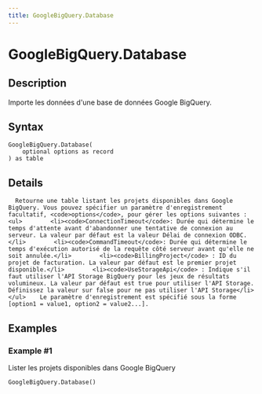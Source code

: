 ```yaml
---
title: GoogleBigQuery.Database
---
```


# GoogleBigQuery.Database


## Description

Importe les données d&#39;une base de données Google BigQuery.


## Syntax

```powerquery
GoogleBigQuery.Database(
    optional options as record
) as table
```


## Details

      Retourne une table listant les projets disponibles dans Google BigQuery. Vous pouvez spécifier un paramètre d'enregistrement facultatif, <code>options</code>, pour gérer les options suivantes :      <ul>        <li><code>ConnectionTimeout</code>: Durée qui détermine le temps d'attente avant d'abandonner une tentative de connexion au serveur. La valeur par défaut est la valeur Délai de connexion ODBC.</li>        <li><code>CommandTimeout</code>: Durée qui détermine le temps d'exécution autorisé de la requête côté serveur avant qu'elle ne soit annulée.</li>        <li><code>BillingProject</code> : ID du projet de facturation. La valeur par défaut est le premier projet disponible.</li>        <li><code>UseStorageApi</code> : Indique s'il faut utiliser l'API Storage BigQuery pour les jeux de résultats volumineux. La valeur par défaut est true pour utiliser l'API Storage. Définissez la valeur sur false pour ne pas utiliser l'API Storage</li>      </ul>    Le paramètre d'enregistrement est spécifié sous la forme [option1 = value1, option2 = value2...].    


## Examples

### Example #1 
Lister les projets disponibles dans Google BigQuery
```powerquery
GoogleBigQuery.Database()
```



